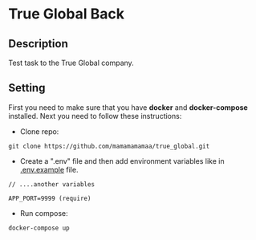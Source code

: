 # True Global Back

## Description
Test task to the True Global company.

## Setting
First you need to make sure that you have **docker** and **docker-compose** installed. Next you need to follow these instructions:
* Clone repo:
```
git clone https://github.com/mamamamamaa/true_global.git
```
* Create a ".env" file and then add environment variables like in [.env.example](https://github.com/mamamamamaa/true_global_back/blob/main/.env.example) file.
```
// ....another variables

APP_PORT=9999 (require)
```
* Run compose:
```
docker-compose up
```
